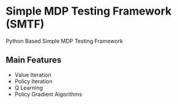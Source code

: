 # Simple MDP Testing Framework (SMTF)

Python Based Simple MDP Testing Framework

## Main Features
* Value Iteration
* Policy Iteration
* Q Learning
* Policy Gradient Algorithms


